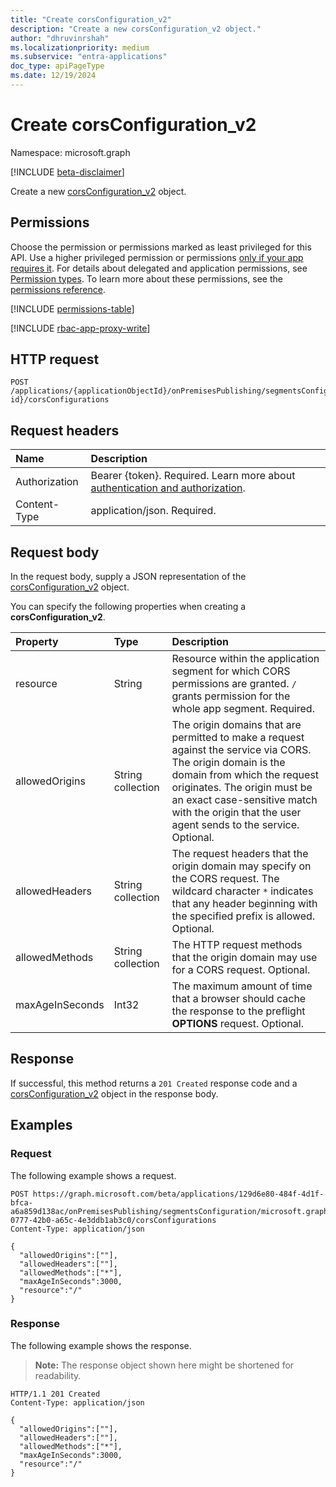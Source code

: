 ```yaml
---
title: "Create corsConfiguration_v2"
description: "Create a new corsConfiguration_v2 object."
author: "dhruvinrshah"
ms.localizationpriority: medium
ms.subservice: "entra-applications"
doc_type: apiPageType
ms.date: 12/19/2024
---
```


# Create corsConfiguration_v2

Namespace: microsoft.graph

[!INCLUDE [beta-disclaimer](../../includes/beta-disclaimer.md)]

Create a new [corsConfiguration_v2](../resources/corsconfiguration_v2.md) object.

## Permissions

Choose the permission or permissions marked as least privileged for this API. Use a higher privileged permission or permissions [only if your app requires it](/graph/permissions-overview#best-practices-for-using-microsoft-graph-permissions). For details about delegated and application permissions, see [Permission types](/graph/permissions-overview#permission-types). To learn more about these permissions, see the [permissions reference](/graph/permissions-reference).

<!-- {
  "blockType": "permissions",
  "name": "webapplicationsegment-post-corsconfigurations-permissions"
}
-->
[!INCLUDE [permissions-table](../includes/permissions/webapplicationsegment-post-corsconfigurations-permissions.md)]

[!INCLUDE [rbac-app-proxy-write](../includes/rbac-for-apis/rbac-app-proxy-write.md)]

## HTTP request

<!-- {
  "blockType": "ignored"
}
-->
``` http
POST /applications/{applicationObjectId}/onPremisesPublishing/segmentsConfiguration/microsoft.graph.webSegmentConfiguration/applicationSegments/{webApplicationSegment-id}/corsConfigurations
```

## Request headers

|Name|Description|
|:---|:---|
|Authorization|Bearer {token}. Required. Learn more about [authentication and authorization](/graph/auth/auth-concepts).|
|Content-Type|application/json. Required.|

## Request body

In the request body, supply a JSON representation of the [corsConfiguration_v2](../resources/corsconfiguration_v2.md) object.

You can specify the following properties when creating a **corsConfiguration_v2**.

|Property|Type|Description|
|:---|:---|:---|
|resource|String|Resource within the application segment for which CORS permissions are granted. `/` grants permission for the whole app segment. Required.|
|allowedOrigins|String collection|The origin domains that are permitted to make a request against the service via CORS. The origin domain is the domain from which the request originates. The origin must be an exact case-sensitive match with the origin that the user agent sends to the service. Optional.|
|allowedHeaders|String collection|The request headers that the origin domain may specify on the CORS request. The wildcard character `*` indicates that any header beginning with the specified prefix is allowed. Optional.|
|allowedMethods|String collection|The HTTP request methods that the origin domain may use for a CORS request. Optional.|
|maxAgeInSeconds|Int32|The maximum amount of time that a browser should cache the response to the preflight **OPTIONS** request. Optional.|



## Response

If successful, this method returns a `201 Created` response code and a [corsConfiguration_v2](../resources/corsconfiguration_v2.md) object in the response body.

## Examples

### Request

The following example shows a request.
<!-- {
  "blockType": "request",
  "name": "create_corsconfiguration_v2_from_"
}
-->
``` http
POST https://graph.microsoft.com/beta/applications/129d6e80-484f-4d1f-bfca-a6a859d138ac/onPremisesPublishing/segmentsConfiguration/microsoft.graph.webSegmentConfiguration/ApplicationSegments/209efffb-0777-42b0-a65c-4e3ddb1ab3c0/corsConfigurations
Content-Type: application/json

{
  "allowedOrigins":[""],
  "allowedHeaders":[""],
  "allowedMethods":["*"],
  "maxAgeInSeconds":3000,
  "resource":"/"
}
```


### Response

The following example shows the response.
>**Note:** The response object shown here might be shortened for readability.
<!-- {
  "blockType": "response",
  "truncated": true,
  "@odata.type": "microsoft.graph.corsConfiguration_v2"
}
-->
``` http
HTTP/1.1 201 Created
Content-Type: application/json

{
  "allowedOrigins":[""],
  "allowedHeaders":[""],
  "allowedMethods":["*"],
  "maxAgeInSeconds":3000,
  "resource":"/"
}
```

<!--
{
  "type": "#page.annotation",
  "description": "Create corsConfiguration_v2",
  "keywords": "",
  "section": "documentation",
  "tocPath": "",
  "suppressions": [
    "
      Error: microsoft.graph.microsoft.graph/applications:
        /applications/{var}/onPremisesPublishing/segmentsConfiguration/microsoft.graph.webSegmentConfiguration/applicationSegments/{var}/corsConfigurations
        Uri path requires navigating into unknown object hierarchy: missing property 'microsoft.graph.webSegmentConfiguration' on 'segmentConfiguration'. Possible issues:
        1) Doc bug where 'microsoft.graph.webSegmentConfiguration' isn't defined on the resource.
        2) Doc bug where 'microsoft.graph.webSegmentConfiguration' is an example key and should instead be replaced with a placeholder like {item-id} or declared in the sampleKeys annotation.
        3) Doc bug where 'segmentConfiguration' is supposed to be an entity type, but is being treated as a complex because it (and its ancestors) are missing the keyProperty annotation.
    "
  ]
}
-->

